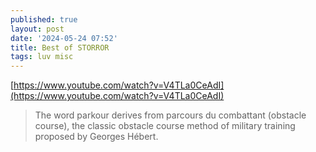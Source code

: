 ```yaml
---
published: true
layout: post
date: '2024-05-24 07:52'
title: Best of STORROR
tags: luv misc 
---
```

[https://www.youtube.com/watch?v=V4TLa0CeAdI](https://www.youtube.com/watch?v=V4TLa0CeAdI)

> The word parkour derives from parcours du combattant (obstacle course), the classic obstacle course method of military training proposed by Georges Hébert.
